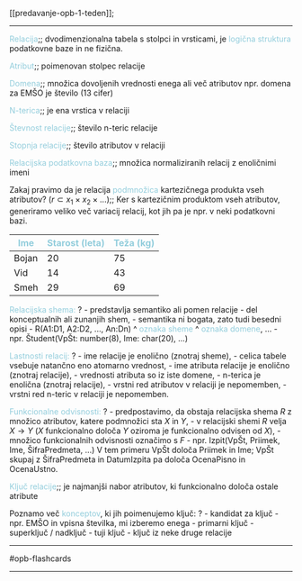 [[predavanje-opb-1-teden]];

---

<font color="#92cddc">Relacija</font>;; dvodimenzionalna tabela s stolpci in vrsticami, je <font color="#92cddc">logična struktura</font> podatkovne baze in ne fizična.
<!--SR:!2024-10-23,8,250-->

<font color="#92cddc">Atribut</font>;; poimenovan stolpec relacije
<!--SR:!2024-11-03,15,290-->

<font color="#92cddc">Domena</font>;; množica dovoljenih vrednosti enega ali več atributov npr. domena za EMŠO je število (13 cifer)
<!--SR:!2024-10-26,11,270-->

<font color="#92cddc">N-terica</font>;; je ena vrstica v relaciji
<!--SR:!2024-11-03,15,290-->

<font color="#92cddc">Števnost relacije</font>;; število n-teric relacije
<!--SR:!2024-10-30,11,270-->

<font color="#92cddc">Stopnja relacije</font>;; število atributov v relaciji
<!--SR:!2024-10-29,10,250-->

<font color="#92cddc">Relacijska podatkovna baza</font>;; množica normaliziranih relacij z enoličnimi imeni
<!--SR:!2024-10-22,1,150-->

Zakaj pravimo da je relacija <font color="#92cddc">podmnožica</font> kartezičnega produkta vseh atributov? ($r \subset x_1 \times x_2 \times ...$);; Ker s kartezičnim produktom vseh atributov, generiramo veliko več variacij relacij, kot jih pa je npr. v neki podatkovni bazi.
<!--SR:!2024-10-26,11,270-->

| <font color="#92cddc">Ime</font> | <font color="#92cddc">Starost (leta)</font> | <font color="#92cddc">Teža (kg)</font> |
| -------------------------------- | ------------------------------------------- | -------------------------------------- |
| Bojan                            | 20                                          | 75                                     |
| Vid                              | 14                                          | 43                                     |
| Smeh                             | 29                                          | 69                                     |

<font color="#92cddc">Relacijska shema:</font>
?
	- predstavlja semantiko ali pomen relacije
	- del konceptualnih ali zunanjih shem,
	- semantika ni bogata, zato tudi besedni opisi
	- R(A1:D1, A2:D2, ..., An:Dn)
	^ <font color="#92cddc">oznaka sheme</font>          ^ <font color="#92cddc">oznaka domene</font>, ...
	- npr. Študent(VpŠt: number(8), Ime: char(20), ...)


<font color="#92cddc">Lastnosti relacij:</font>
?
	- ime relacije je enolično (znotraj sheme),
	- celica tabele vsebuje natančno eno atomarno vrednost,
	- ime atributa relacije je enolično (znotraj relacije),
	- vrednosti atributa so iz iste domene,
	- n-terica je enolična (znotraj relacije),
	- vrstni red atributov v relaciji je nepomemben,
	- vrstni red n-teric v relaciji je nepomemben.


<font color="#92cddc">Funkcionalne odvisnosti:</font>
?
	- predpostavimo, da obstaja relacijska shema $R$ z množico atributov, katere podmnožici sta $X$ in $Y$,
	- v relacijski shemi $R$ velja $X\rightarrow Y$ ($X$ funkcionalno določa $Y$ oziroma je funkcionalno odvisen od $X$),
	- množico funkcionalnih odvisnosti označimo s $F$
	- npr. Izpit(VpŠt, Priimek, Ime, ŠifraPredmeta, ...)
	V tem primeru VpŠt določa Priimek in Ime; VpŠt skupaj z ŠifraPredmeta in DatumIzpita pa določa OcenaPisno in OcenaUstno.

<font color="#92cddc">Ključ relacije</font>;; je najmanjši nabor atributov, ki funkcionalno določa ostale atribute
<!--SR:!2024-10-24,5,230-->

Poznamo več <font color="#92cddc">konceptov</font>, ki jih poimenujemo ključ:
?
	- kandidat za ključ - npr. EMŠO in vpisna številka, mi izberemo enega
	- primarni ključ
	- superključ / nadključ
	- tuji ključ - ključ iz neke druge relacije



---

#opb-flashcards 

---
